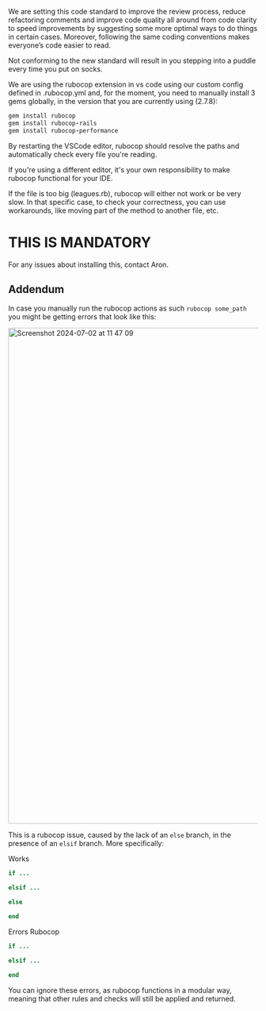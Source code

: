 We are setting this code standard to improve the review process, reduce refactoring comments and improve code quality all around from code clarity to speed improvements by suggesting some more optimal ways to do things in certain cases. Moreover, following the same coding conventions makes everyone’s code easier to read.

Not conforming to the new standard will result in you stepping into a puddle every time you put on socks.

We are using the rubocop extension in vs code using our custom config defined in .rubocop.yml and, for the moment, you need to manually install 3 gems globally, in the version that you are currently using (2.7.8):

```ruby
gem install rubocop
gem install rubocop-rails
gem install rubocop-performance
```

By restarting the VSCode editor, rubocop should resolve the paths and automatically check every file you're reading.

If you're using a different editor, it's your own responsibility to make rubocop functional for your IDE.

If the file is too big (leagues.rb), rubocop will either not work or be very slow. In that specific case, to check your correctness, you can use workarounds, like moving part of the method to another file, etc.

# THIS IS MANDATORY

For any issues about installing this, contact Aron.

## Addendum

In case you manually run the rubocop actions as such `rubocop some_path` you might be getting errors that look like this:

<img width="999" alt="Screenshot 2024-07-02 at 11 47 09" src="https://github.com/golfgenius/golfgenius/assets/81558783/e825dca7-4b8f-46bc-8242-7a3795850267">

This is a rubocop issue, caused by the lack of an `else` branch, in the presence of an `elsif` branch. More specifically:

Works
```ruby
if ...

elsif ...

else

end
```

Errors Rubocop
```ruby
if ...

elsif ...

end
```

You can ignore these errors, as rubocop functions in a modular way, meaning that other rules and checks will still be applied and returned.